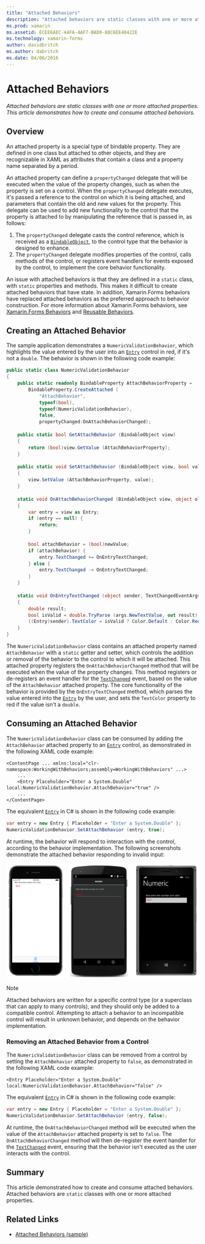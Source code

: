 ```yaml
---
title: "Attached Behaviors"
description: "Attached behaviors are static classes with one or more attached properties. This article demonstrates how to create and consume attached behaviors."
ms.prod: xamarin
ms.assetid: ECEE6AEC-44FA-4AF7-BAD0-88C6EE48422E
ms.technology: xamarin-forms
author: davidbritch
ms.author: dabritch
ms.date: 04/06/2016
---
```


# Attached Behaviors

_Attached behaviors are static classes with one or more attached properties. This article demonstrates how to create and consume attached behaviors._

## Overview

An attached property is a special type of bindable property. They are defined in one class but attached to other objects, and they are recognizable in XAML as attributes that contain a class and a property name separated by a period.

An attached property can define a `propertyChanged` delegate that will be executed when the value of the property changes, such as when the property is set on a control. When the `propertyChanged` delegate executes, it's passed a reference to the control on which it is being attached, and parameters that contain the old and new values for the property. This delegate can be used to add new functionality to the control that the property is attached to by manipulating the reference that is passed in, as follows:

1. The `propertyChanged` delegate casts the control reference, which is received as a [`BindableObject`](https://developer.xamarin.com/api/type/Xamarin.Forms.BindableObject/), to the control type that the behavior is designed to enhance.
1. The `propertyChanged` delegate modifies properties of the control, calls methods of the control, or registers event handlers for events exposed by the control, to implement the core behavior functionality.

An issue with attached behaviors is that they are defined in a `static` class, with `static` properties and methods. This makes it difficult to create attached behaviors that have state. In addition, Xamarin.Forms behaviors have replaced attached behaviors as the preferred approach to behavior construction. For more information about Xamarin.Forms behaviors, see [Xamarin.Forms Behaviors](~/xamarin-forms/app-fundamentals/behaviors/creating.md) and [Reusable Behaviors](~/xamarin-forms/app-fundamentals/behaviors/reusable/index.md).

## Creating an Attached Behavior

The sample application demonstrates a `NumericValidationBehavior`, which highlights the value entered by the user into an [`Entry`](https://developer.xamarin.com/api/type/Xamarin.Forms.Entry/) control in red, if it's not a `double`. The behavior is shown in the following code example:

```csharp
public static class NumericValidationBehavior
{
	public static readonly BindableProperty AttachBehaviorProperty =
		BindableProperty.CreateAttached (
			"AttachBehavior",
			typeof(bool),
			typeof(NumericValidationBehavior),
			false,
			propertyChanged:OnAttachBehaviorChanged);

	public static bool GetAttachBehavior (BindableObject view)
	{
		return (bool)view.GetValue (AttachBehaviorProperty);
	}

	public static void SetAttachBehavior (BindableObject view, bool value)
	{
		view.SetValue (AttachBehaviorProperty, value);
	}

	static void OnAttachBehaviorChanged (BindableObject view, object oldValue, object newValue)
	{
		var entry = view as Entry;
		if (entry == null) {
			return;
		}

		bool attachBehavior = (bool)newValue;
		if (attachBehavior) {
			entry.TextChanged += OnEntryTextChanged;
		} else {
			entry.TextChanged -= OnEntryTextChanged;
		}
	}

	static void OnEntryTextChanged (object sender, TextChangedEventArgs args)
	{
		double result;
		bool isValid = double.TryParse (args.NewTextValue, out result);
		((Entry)sender).TextColor = isValid ? Color.Default : Color.Red;
	}
}
```

The `NumericValidationBehavior` class contains an attached property named `AttachBehavior` with a `static` getter and setter, which controls the addition or removal of the behavior to the control to which it will be attached. This attached property registers the `OnAttachBehaviorChanged` method that will be executed when the value of the property changes. This method registers or de-registers an event handler for the [`TextChanged`](https://developer.xamarin.com/api/event/Xamarin.Forms.Entry.TextChanged/) event, based on the value of the `AttachBehavior` attached property. The core functionality of the behavior is provided by the `OnEntryTextChanged` method, which parses the value entered into the [`Entry`](https://developer.xamarin.com/api/type/Xamarin.Forms.Entry/) by the user, and sets the `TextColor` property to red if the value isn't a `double`.

## Consuming an Attached Behavior

The `NumericValidationBehavior` class can be consumed by adding the `AttachBehavior` attached property to an [`Entry`](https://developer.xamarin.com/api/type/Xamarin.Forms.Entry/) control, as demonstrated in the following XAML code example:

```xaml
<ContentPage ... xmlns:local="clr-namespace:WorkingWithBehaviors;assembly=WorkingWithBehaviors" ...>
    ...
	<Entry Placeholder="Enter a System.Double" local:NumericValidationBehavior.AttachBehavior="true" />
	...
</ContentPage>
```

The equivalent [`Entry`](https://developer.xamarin.com/api/type/Xamarin.Forms.Entry/) in C# is shown in the following code example:

```csharp
var entry = new Entry { Placeholder = "Enter a System.Double" };
NumericValidationBehavior.SetAttachBehavior (entry, true);
```

At runtime, the behavior will respond to interaction with the control, according to the behavior implementation. The following screenshots demonstrate the attached behavior responding to invalid input:

[![](attached-images/screenshots-sml.png "Sample Application with Attached Behavior")](attached-images/screenshots.png#lightbox "Sample Application with Attached Behavior")

> [!NOTE]
> Attached behaviors are written for a specific control type (or a superclass that can apply to many controls), and they should only be added to a compatible control. Attempting to attach a behavior to an incompatible control will result in unknown behavior, and depends on the behavior implementation.

### Removing an Attached Behavior from a Control

The `NumericValidationBehavior` class can be removed from a control by setting the `AttachBehavior` attached property to `false`, as demonstrated in the following XAML code example:

```xaml
<Entry Placeholder="Enter a System.Double" local:NumericValidationBehavior.AttachBehavior="false" />
```

The equivalent [`Entry`](https://developer.xamarin.com/api/type/Xamarin.Forms.Entry/) in C# is shown in the following code example:

```csharp
var entry = new Entry { Placeholder = "Enter a System.Double" };
NumericValidationBehavior.SetAttachBehavior (entry, false);
```

At runtime, the `OnAttachBehaviorChanged` method will be executed when the value of the `AttachBehavior` attached property is set to `false`. The `OnAttachBehaviorChanged` method will then de-register the event handler for the [`TextChanged`](https://developer.xamarin.com/api/event/Xamarin.Forms.Entry.TextChanged/) event, ensuring that the behavior isn't executed as the user interacts with the control.

## Summary

This article demonstrated how to create and consume attached behaviors. Attached behaviors are `static` classes with one or more attached properties.


## Related Links

- [Attached Behaviors (sample)](https://developer.xamarin.com/samples/xamarin-forms/behaviors/attachednumericvalidationbehavior/)

